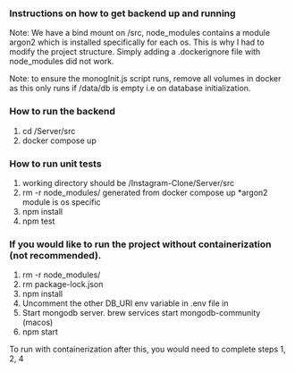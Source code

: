 ### Instructions on how to get backend up and running

Note: We have a bind mount on /src, node_modules contains a module argon2
which is installed specifically for each os. This is why I had to modify
the project structure. Simply adding a .dockerignore file with node_modules
did not work.

Note: to ensure the monogInit.js script runs, remove all volumes in docker
as this only runs if /data/db is empty i.e on database initialization.

### How to run the backend
1. cd /Server/src
2. docker compose up

### How to run unit tests
1. working directory should be /Instagram-Clone/Server/src
2. rm -r node_modules/ generated from docker compose up *argon2 module is os specific
3. npm install
4. npm test

### If you would like to run the project without containerization (not recommended). 
1. rm -r node_modules/
2. rm package-lock.json 
3. npm install
4. Uncomment the other DB_URI env variable in .env file in
5. Start mongodb server. brew services start mongodb-community (macos)
6. npm start

To run with containerization after this, you would need to complete steps
1, 2, 4
